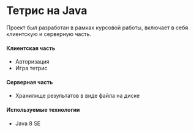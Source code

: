 # Тетрис на Java
Проект был разработан в рамках курсовой работы, включает в себя клиентскую и серверную часть.
#### Клиентская часть
* Авторизация
* Игра тетрис
#### Серверная часть
* Хранилище результатов в виде файла на диске
#### Используемые технологии
* Java 8 SE

